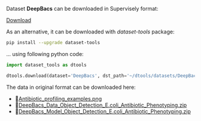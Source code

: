 Dataset **DeepBacs** can be downloaded in Supervisely format:

 [Download](https://assets.supervise.ly/supervisely-supervisely-assets-public/teams_storage/r/Q/QZ/sdaWMZcXZ75ki8rrIsRAC5jSHtoZ5lgXvkkm9fP2xf9yWS7OkYzBDMjkfzgx4zgKYwDAvI4Kqpu54zG1hhtqtgeEvfkBfIVQbjikuPQGu6IKxZutelD8ZOD8iJbV.tar)

As an alternative, it can be downloaded with *dataset-tools* package:
``` bash
pip install --upgrade dataset-tools
```

... using following python code:
``` python
import dataset_tools as dtools

dtools.download(dataset='DeepBacs', dst_path='~/dtools/datasets/DeepBacs.tar')
```
The data in original format can be downloaded here:

- 🔗[Antibiotic_profiling_examples.png](https://zenodo.org/record/5551057/files/Antibiotic_profiling_examples.png?download=1)
- 🔗[DeepBacs_Data_Object_Detection_E.coli_Antibiotic_Phenotyping.zip](https://zenodo.org/record/5551057/files/DeepBacs_Data_Object_Detection_E.coli_Antibiotic_Phenotyping.zip?download=1)
- 🔗[DeepBacs_Model_Object_Detection_E.coli_Antibiotic_Phenotyping.zip](https://zenodo.org/record/5551057/files/DeepBacs_Model_Object_Detection_E.coli_Antibiotic_Phenotyping.zip?download=1)
